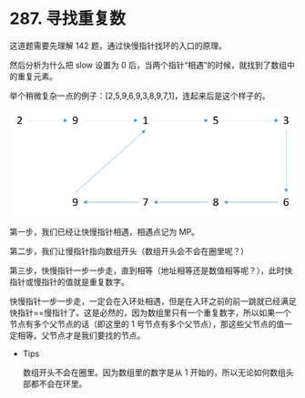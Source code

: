 # 287. 寻找重复数
这道题需要先理解 142 题，通过快慢指针找环的入口的原理。

然后分析为什么把 slow 设置为 0 后，当两个指针“相遇”的时候，就找到了数组中的重复元素。

举个稍微复杂一点的例子：[2,5,9,6,9,3,8,9,7,1]，连起来后是这个样子的。

![](1.png)

第一步，我们已经让快慢指针相遇，相遇点记为 MP。

第二步，我们让慢指针指向数组开头（数组开头会不会在圈里呢？）

第三步，快慢指针一步一步走，直到相等（地址相等还是数值相等呢？），此时快指针或慢指针的值就是重复数字。

快慢指针一步一步走，一定会在入环处相遇，但是在入环之前的前一跳就已经满足快指针==慢指针了。这是必然的，因为数组里只有一个重复数字，所以如果一个节点有多个父节点的话（即这里的 1 号节点有多个父节点），那这些父节点的值一定相等。父节点才是我们要找的节点。


- Tips

    数组开头不会在圈里。因为数组里的数字是从 1 开始的，所以无论如何数组头部都不会在环里。

